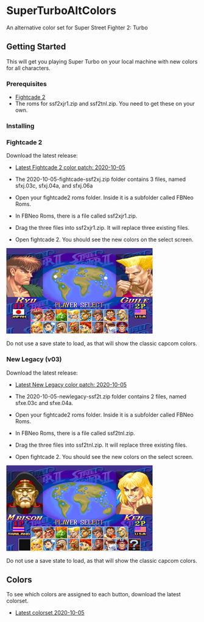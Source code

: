 # SuperTurboAltColors
An alternative color set for Super Street Fighter 2: Turbo

## Getting Started
This will get you playing Super Turbo on your local machine with new colors for all characters.

### Prerequisites
 * [Fightcade 2](http://www.fightcade.com/)
 * The roms for ssf2xjr1.zip and ssf2tnl.zip. You need to get these on your own.
 
### Installing

### Fightcade 2
Download the latest release:
 * [Latest Fightcade 2 color patch: 2020-10-05](roms/Fightcade/2020-10-05-fightcade-ssf2xj.zip?raw=true)
 
* The 2020-10-05-fightcade-ssf2xj.zip folder contains 3 files, named sfxj.03c, sfxj.04a, and sfxj.06a
* Open your fightcade2 roms folder. Inside it is a subfolder called FBNeo Roms. 
* In FBNeo Roms, there is a file called ssf2xjr1.zip.
* Drag the three files into ssf2xjr1.zip. It will replace three existing files.
* Open fightcade 2. You should see the new colors on the select screen.

 ![character select](images/characterselect.png)

Do not use a save state to load, as that will show the classic capcom colors.
 
### New Legacy (v03)
Download the latest release:
 * [Latest New Legacy color patch: 2020-10-05](roms/NewLegacy/2020-10-05-newlegacy-ssf2t.zip?raw=true)
 
* The 2020-10-05-newlegacy-ssf2t.zip folder contains 2 files, named sfxe.03c and sfxe.04a.
* Open your fightcade2 roms folder. Inside it is a subfolder called FBNeo Roms. 
* In FBNeo Roms, there is a file called ssf2tnl.zip.
* Drag the three files into ssf2tnl.zip. It will replace three existing files.
* Open fightcade 2. You should see the new colors on the select screen.

 ![character select new legacy](images/characterselect_newlegacy.png)

Do not use a save state to load, as that will show the classic capcom colors.

## Colors
To see which colors are assigned to each button, download the latest colorset.
 * [Latest colorset  2020-10-05](colorsets/2020-10-05-colorset.zip?raw=true)

